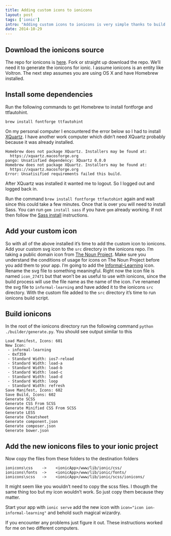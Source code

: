 ```yaml
---
title: Adding custom icons to ionicons
layout: post
tags: ['ionic']
intro: "Adding custom icons to ionicons is very simple thanks to build scripts provided with the ionicons sources. I have listed out the basic steps to get a custom icon working natively with ionic"
date: 2014-10-29
---
```


## Download the ionicons source
The repo for ionicons is [here](https://github.com/driftyco/ionicons). Fork or straight up download the repo. We’ll need it to generate the ionicons for ionic. I assume ionicons is an entity like Voltron. The next step assumes you are using OS X and have Homebrew installed.

## Install some dependencies
Run the following commands to get Homebrew to install fontforge and ttfautohint. 

`brew install fontforge ttfautohint`

On my personal computer I encountered the error below so I had to install [XQuartz](https://xquartz.macosforge.org). I have another work computer which didn’t need XQuartz probably because it was already installed.

```
Homebrew does not package XQuartz. Installers may be found at:
  https://xquartz.macosforge.org
pango: Unsatisfied dependency: XQuartz 0.0.0
Homebrew does not package XQuartz. Installers may be found at:
  https://xquartz.macosforge.org
Error: Unsatisified requirements failed this build.
```

After XQuartz was installed it wanted me to logout. So I logged out and logged back in.

Run the command `brew install fontforge ttfautohint` again and wait since this could take a few minutes. Once that is over you will need to install Sass. You can run `gem install sass` if you have `gem` already working. If not then follow the [Sass install](http://sass-lang.com/install) instructions.

## Add your custom icon
So with all of the above installed it’s time to add the custom icon to ionicons. Add your custom svg icon to the `src` directory in the ionicons repo. I’m taking a public domain icon from [The Noun Project](http://thenounproject.com). Make sure you understand the conditions of usage for icons on The Noun Project before you add them to your app. I’m going to add the [Informal-Learning](http://thenounproject.com/term/informal-learning/27471/) icon. Rename the svg file to something meaningful. Right now the icon file is named `icon_27471` but that won’t be as useful to use with ionicons, since the build process will use the file name as the name of the icon. I’ve renamed the svg file to `informal-learning` and have added it to the ionicons `src` directory. With the custom file added to the `src` directory it’s time to run ionicons build script.

## Build ionicons
In the root of the ionicons directory run the following command `python ./builder/generate.py`. You should see output similar to this
```
Load Manifest, Icons: 601
New Icon: 
 - informal-learning
 - 0xf359
 - Standard Width: ios7-reload
 - Standard Width: load-a
 - Standard Width: load-b
 - Standard Width: load-c
 - Standard Width: load-d
 - Standard Width: loop
 - Standard Width: refresh
Save Manifest, Icons: 602
Save Build, Icons: 602
Generate SCSS
Generate CSS From SCSS
Generate Minified CSS From SCSS
Generate LESS
Generate Cheatsheet
Generate component.json
Generate composer.json
Generate bower.json
```

## Add the new ionicons files to your ionic project
Now copy the files from these folders to the destination folders
```
ionicons\css    ->    <ionicApp>/www/lib/ionic/css/
ionicons\fonts  ->    <ionicApp>/www/lib/ionic/fonts/
ionicons\scss   ->    <ionicApp>/www/lib/ionic/scss/ionicons/
```
It might seem like you wouldn’t need to copy the scss files. I thougth the same thing too but my icon wouldn’t work. So just copy them because they matter.

Start your app with `ionic serve` add the new icon with `icon="icon ion-informal-learning"` and behold such magical wizardry.

If you encounter any problems just figure it out. These instructions worked for me on two different computers.